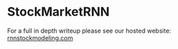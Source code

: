 # StockMarketRNN
For a full in depth writeup please see our hosted website: [rnnstockmodeling.com](https://www.rnnstockmodeling.com)
